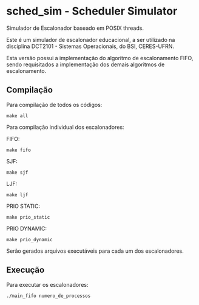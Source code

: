 # sched_sim - Scheduler Simulator

Simulador de Escalonador baseado em POSIX threads.

Este é um simulador de escalonador educacional, a ser utilizado na disciplina
DCT2101 - Sistemas Operacionais, do BSI, CERES-UFRN.

Esta versão possui a implementação do algoritmo de escalonamento FIFO, sendo
requisitados a implementação dos demais algoritmos de escalonamento.

## Compilação

Para compilação de todos os códigos:

```
make all
```

Para compilação individual dos escalonadores:

FIFO:

```
make fifo
```

SJF:

```
make sjf
```

LJF:

```
make ljf
```

PRIO STATIC:

```
make prio_static
```

PRIO DYNAMIC:

```
make prio_dynamic
```

Serão gerados arquivos executáveis para cada um dos escalonadores.

## Execução

Para executar os escalonadores:

```
./main_fifo numero_de_processos
```

